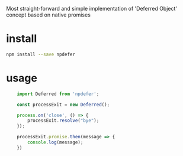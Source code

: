 Most straight-forward and simple implementation of
'Deferred Object' concept based on native promises

# install
```bash
npm install --save npdefer
```

# usage
```typescript
    import Deferred from 'npdefer';

    const processExit = new Deferred();

    process.on('close', () => {
        processExit.resolve("bye");
    });

    processExit.promise.then(message => {
        console.log(message);
    })
```
